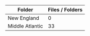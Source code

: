 | Folder          |   Files / Folders |
|-----------------|-------------------|
| New England     |                 0 |
| Middle Atlantic |                33 |